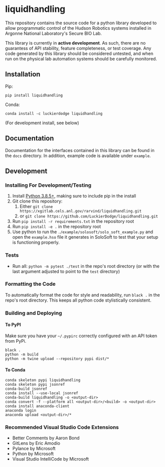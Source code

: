 # liquidhandling

This repository contains the source code for a python library developed to allow programmatic control of the Hudson Robotics systems installed in Argonne National Laboratory's Secure BIO Lab.

This library is currently in **active development**. As such, there are no guarantess of API stability, feature completeness, or test coverage. Any code generated by this library should be considered untested, and when run on the physical lab automation systems should be carefully monitored.

## Installation

Pip:

`pip install liquidhandling`

Conda:

`conda install -c luckierdodge liquidhandling`

(For development install, see below)

## Documentation

Documentation for the interfaces contained in this library can be found in the `docs` directory. In addition, example code is available under `example`.

## Development

### Installing For Development/Testing

1. Install [Python 3.8.5+](https://www.python.org/downloads/), making sure to include pip in the install
1. Git clone this repository:
    1. Either `git clone https://xgitlab.cels.anl.gov/rarvind/liquidhandling.git`
    1. or `git clone https://github.com/LuckierDodge/liquidhandling.git`
1. Run `pip install -r requirements.txt` in the repository root
1. Run `pip install -e .` in the repository root
1. Use python to run the `./example/solosoft/solo_soft_example.py` and open the `example.hso` file it generates in SoloSoft to test that your setup is functioning properly.

### Tests

* Run all: `python -m pytest ./test` in the repo's root directory (or with the last argument adjusted to point to the `test` directory)

### Formatting the Code

To automatically format the code for style and readability, run `black .` in the repo's root directory. This keeps all python code stylistically consistent.

### Building and Deploying

#### To PyPI

Make sure you have your `~/.pypirc` correctly configured with an API token from PyPi.

```
black .
python -m build
python -m twine upload --repository pypi dist/*
```

#### To Conda


```
conda skeleton pypi liquidhandling
conda skeleton pypi jsonref
conda-build jsonref
conda install --use-local jsonref
conda-build liquidhandling -o <output-dir>
conda convert -f --platform all <output-dir>/<build> -o <output-dir>
conda install anaconda-client
anaconda login
anaconda upload <output-dir>/*
```

### Recommended Visual Studio Code Extensions

* Better Comments by Aaron Bond
* GitLens by Eric Amodio
* Pylance by Microsoft
* Python by Microsoft
* Visual Studio IntelliCode by Microsoft